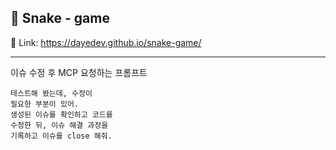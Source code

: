 ## 🐍 Snake - game  
🔗 Link: https://dayedev.github.io/snake-game/

---
이슈 수정 후 MCP 요청하는 프롬프트
```
테스트해 봤는데, 수정이
필요한 부분이 있어.
생성된 이슈를 확인하고 코드를
수정한 뒤, ​이슈 해결 과정을
기록하고 이슈를 close 해줘.
```
